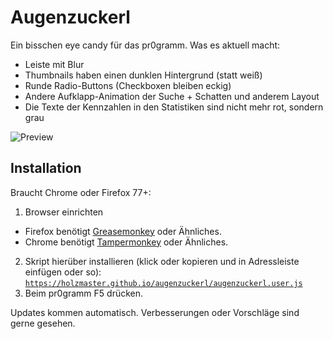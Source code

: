 # Augenzuckerl
Ein bisschen eye candy für das pr0gramm.
Was es aktuell macht:
- Leiste mit Blur
- Thumbnails haben einen dunklen Hintergrund (statt weiß)
- Runde Radio-Buttons (Checkboxen bleiben eckig)
- Andere Aufklapp-Animation der Suche + Schatten und anderem Layout
- Die Texte der Kennzahlen in den Statistiken sind nicht mehr rot, sondern grau

![Preview](https://holzmaster.github.io/augenzuckerl/augenzuckerl.webp)

## Installation
Braucht Chrome oder Firefox 77+:
1. Browser einrichten
  - Firefox benötigt [Greasemonkey](https://addons.mozilla.org/de/firefox/addon/greasemonkey/) oder Ähnliches.
  - Chrome benötigt [Tampermonkey](https://chrome.google.com/webstore/detail/tampermonkey/dhdgffkkebhmkfjojejmpbldmpobfkfo?hl=de) oder Ähnliches.
2. Skript hierüber installieren (klick oder kopieren und in Adressleiste einfügen oder so):
  [`https://holzmaster.github.io/augenzuckerl/augenzuckerl.user.js`](https://holzmaster.github.io/augenzuckerl/augenzuckerl.user.js)
3. Beim pr0gramm F5 drücken.

Updates kommen automatisch. Verbesserungen oder Vorschläge sind gerne gesehen.
